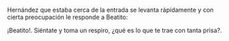 Hernández que estaba cerca de la entrada se levanta rápidamente y con cierta preocupación le responde a Beatito:

¡Beatito!. Siéntate y toma un respiro, ¿qué es lo que te trae con tanta prisa?.